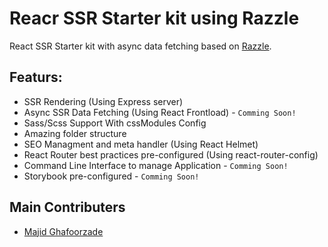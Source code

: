 # Reacr SSR Starter kit using Razzle
React SSR Starter kit with async data fetching based on [Razzle](https://razzlejs.org/).


## Featurs:
* SSR Rendering (Using Express server)
* Async SSR Data Fetching (Using React Frontload) - `Comming Soon!`
* Sass/Scss Support With cssModules Config
* Amazing folder structure
* SEO Managment and meta handler (Using React Helmet)
* React Router best practices pre-configured (Using react-router-config) 
* Command Line Interface to manage Application - `Comming Soon!`
* Storybook pre-configured - `Comming Soon!`


## Main Contributers
* [Majid Ghafoorzade](https://github.com/majidgh72)